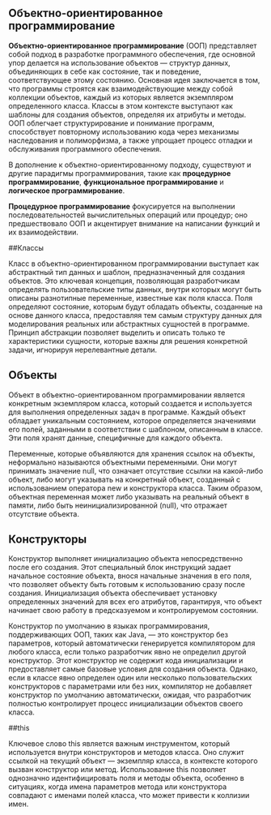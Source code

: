 ## Объектно-ориентированное программирование

**Объектно-ориентированное программирование** (ООП) представляет собой подход в разработке программного обеспечения, где основной упор делается 
на использование объектов — структур данных, объединяющих в себе как состояние, так и поведение, соответствующее этому состоянию. 
Основная идея заключается в том, что программы строятся как взаимодействующие между собой коллекции объектов, каждый из которых 
является экземпляром определенного класса. Классы в этом контексте выступают как шаблоны для создания объектов, определяя их атрибуты и методы. 
ООП облегчает структурирование и понимание программ, способствует повторному использованию кода через механизмы наследования и полиморфизма, 
а также упрощает процесс отладки и обслуживания программного обеспечения.

В дополнение к объектно-ориентированному подходу, существуют и другие парадигмы программирования, такие как **процедурное программирование**, 
**функциональное программирование** и **логическое программирование**. 

**Процедурное программирование** фокусируется на выполнении последовательностей вычислительных операций или процедур; 
оно предшествовало ООП и акцентирует внимание на написании функций и их взаимодействии. 

##Классы

Класс в объектно-ориентированном программировании выступает как абстрактный тип данных и шаблон, предназначенный для создания объектов. 
Это ключевая концепция, позволяющая разработчикам определять пользовательские типы данных, внутри которых могут быть описаны разнотипные переменные, 
известные как поля класса. Поля определяют состояние, которым будут обладать объекты, созданные на основе данного класса, предоставляя тем самым 
структуру данных для моделирования реальных или абстрактных сущностей в программе. Принцип абстракции позволяет выделить и описать только те 
характеристики сущности, которые важны для решения конкретной задачи, игнорируя нерелевантные детали.

## Объекты

Объект в объектно-ориентированном программировании является конкретным экземпляром класса, который создается и используется для выполнения 
определенных задач в программе. Каждый объект обладает уникальным состоянием, которое определяется значениями его полей, заданными в 
соответствии с шаблоном, описанным в классе. Эти поля хранят данные, специфичные для каждого объекта.

Переменные, которые объявляются для хранения ссылок на объекты, неформально называются объектными переменными. Они могут принимать значение null, 
что означает отсутствие ссылки на какой-либо объект, либо могут указывать на конкретный объект, созданный с использованием оператора new и 
конструктора класса. Таким образом, объектная переменная может либо указывать на реальный объект в памяти, либо быть неинициализированной (null), 
что отражает отсутствие объекта.

## Конструкторы

Конструктор выполняет инициализацию объекта непосредственно после его создания. Этот специальный блок инструкций задает начальное состояние объекта, 
внося начальные значения в его поля, что позволяет объекту быть готовым к использованию сразу после создания. 
Инициализация объекта обеспечивает установку определенных значений для всех его атрибутов, гарантируя, что объект 
начинает свою работу в предсказуемом и контролируемом состоянии.

Конструктор по умолчанию в языках программирования, поддерживающих ООП, таких как Java, — это конструктор без параметров, 
который автоматически генерируется компилятором для любого класса, если только разработчик явно не определил другой конструктор. 
Этот конструктор не содержит кода инициализации и предоставляет самые базовые условия для создания объекта. Однако, если в классе 
явно определен один или несколько пользовательских конструкторов с параметрами или без них, компилятор не добавляет конструктор по умолчанию 
автоматически, ожидая, что разработчик полностью контролирует процесс инициализации объектов своего класса.

##this

Ключевое слово this является важным инструментом, который используется внутри конструкторов и методов класса. 
Оно служит ссылкой на текущий объект — экземпляр класса, в контексте которого вызван конструктор или метод. 
Использование this позволяет однозначно идентифицировать поля и методы объекта, особенно в ситуациях, когда имена 
параметров метода или конструктора совпадают с именами полей класса, что может привести к коллизии имен.
